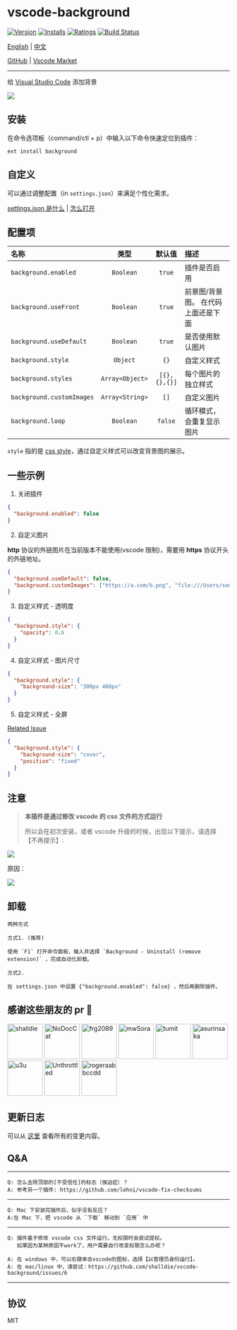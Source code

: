 # vscode-background

[![Version](https://vsmarketplacebadge.apphb.com/version/shalldie.background.svg?style=flat-square&logo=visual-studio-code)](https://marketplace.visualstudio.com/items?itemName=shalldie.background)
[![Installs](https://vsmarketplacebadge.apphb.com/installs/shalldie.background.svg?style=flat-square)](https://marketplace.visualstudio.com/items?itemName=shalldie.background)
[![Ratings](https://vsmarketplacebadge.apphb.com/rating/shalldie.background.svg?style=flat-square)](https://vsmarketplacebadge.apphb.com/rating/shalldie.background.svg)
[![Build Status](https://img.shields.io/github/workflow/status/shalldie/vscode-background/ci?label=build&logo=github&style=flat-square)](https://github.com/shalldie/vscode-background/actions)

[English](./README.md) | [中文](./README.zh-CN.md)

[GitHub](https://github.com/shalldie/vscode-background) | [Vscode Market](https://marketplace.visualstudio.com/items?itemName=shalldie.background)

---

<!-- Bring icons to your Visual Studio Code -->

给 [Visual Studio Code](https://code.visualstudio.com) 添加背景

![](https://user-images.githubusercontent.com/9987486/40583705-7105dda8-61c6-11e8-935a-3c5d475a1eb1.gif)

## 安装

<!-- To install the extension just execute the following command in the Command Palette of Visual Studio Code -->

在命令选项板（command/ctl + p）中输入以下命令快速定位到插件：

```
ext install background
```

## 自定义

可以通过调整配置（in `settings.json`）来满足个性化需求。

[settings.json 是什么](https://code.visualstudio.com/docs/getstarted/settings#_settingsjson) | [怎么打开](https://github.com/shalldie/vscode-background/issues/274)

## 配置项

| 名称                      |      类型       |    默认值    | 描述                               |
| :------------------------ | :-------------: | :----------: | :--------------------------------- |
| `background.enabled`      |    `Boolean`    |    `true`    | 插件是否启用                       |
| `background.useFront`     |    `Boolean`    |    `true`    | 前景图/背景图。 在代码上面还是下面 |
| `background.useDefault`   |    `Boolean`    |    `true`    | 是否使用默认图片                   |
| `background.style`        |    `Object`     |     `{}`     | 自定义样式                         |
| `background.styles`       | `Array<Object>` | `[{},{},{}]` | 每个图片的独立样式                 |
| `background.customImages` | `Array<String>` |     `[]`     | 自定义图片                         |
| `background.loop`         |    `Boolean`    |   `false`    | 循环模式，会重复显示图片           |

`style` 指的是 [css style](https://developer.mozilla.org/en-US/docs/Learn/CSS/First_steps/What_is_CSS)，通过自定义样式可以改变背景图的展示。

## 一些示例

1. 关闭插件

```json
{
  "background.enabled": false
}
```

2. 自定义图片

**http** 协议的外链图片在当前版本不能使用(vscode 限制)，需要用 **https** 协议开头的外链地址。

```json
{
  "background.useDefault": false,
  "background.customImages": ["https://a.com/b.png", "file:///Users/somepath/a.jpg"]
}
```

3. 自定义样式 - 透明度

```json
{
  "background.style": {
    "opacity": 0.6
  }
}
```

4. 自定义样式 - 图片尺寸

```json
{
  "background.style": {
    "background-size": "300px 460px"
  }
}
```

5. 自定义样式 - 全屏

[Related Issue](https://github.com/shalldie/vscode-background/issues/268)

```json
{
  "background.style": {
    "background-size": "cover",
    "position": "fixed"
  }
}
```

## 注意

> **本插件是通过修改 vscode 的 css 文件的方式运行**
>
> 所以会在初次安装，或者 vscode 升级的时候，出现以下提示，请选择 【不再提示】:

![](https://user-images.githubusercontent.com/9987486/40583926-b1fb5398-61ca-11e8-8271-4ac650d158d3.png)

原因：

![](https://user-images.githubusercontent.com/9987486/40583775-91d4c8d6-61c7-11e8-9048-8c5538a32399.png)

## 卸载

    两种方式

    方式1. (推荐)

    使用 `F1` 打开命令面板，输入并选择 `Background - Uninstall (remove extension)` ，完成自动化卸载。

    方式2.

    在 settings.json 中设置 {"background.enabled": false} ，然后再删除插件。

## 感谢这些朋友的 pr 🙏

[<img alt="shalldie" src="https://avatars3.githubusercontent.com/u/9987486?v=4" width="80">](https://github.com/shalldie)
[<img alt="NoDocCat" src="https://avatars.githubusercontent.com/u/20502666?v=4" width="80">](https://github.com/NoDocCat)
[<img alt="frg2089" src="https://avatars.githubusercontent.com/u/42184238?v=4" width="80">](https://github.com/frg2089)
[<img alt="mwSora" src="https://avatars.githubusercontent.com/u/23083011?v=4" width="80">](https://github.com/mwSora)
[<img alt="tumit" src="https://avatars.githubusercontent.com/u/1756190?v=4" width="80">](https://github.com/tumit)
[<img alt="asurinsaka" src="https://avatars.githubusercontent.com/u/8145535?v=4" width="80">](https://github.com/asurinsaka)
[<img alt="u3u" src="https://avatars.githubusercontent.com/u/20062482?v=4" width="80">](https://github.com/u3u)
[<img alt="Unthrottled" src="https://avatars.githubusercontent.com/u/15972415?v=4" width="80">](https://github.com/Unthrottled)
[<img alt="rogeraabbccdd" src="https://avatars.githubusercontent.com/u/15815422?v=4" width="80">](https://github.com/rogeraabbccdd)

## 更新日志

可以从 [这里](https://github.com/shalldie/vscode-background/blob/master/CHANGELOG.md) 查看所有的变更内容。

## Q&A

---

    Q: 怎么去除顶部的[不受信任]的标志（强迫症）？
    A: 参考另一个插件: https://github.com/lehni/vscode-fix-checksums

---

    Q: Mac 下安装完插件后，似乎没有反应？
    A:在 Mac 下，把 vscode 从 `下载` 移动到 `应用` 中

---

    Q: 插件基于修改 vscode css 文件运行，无权限时会尝试提权。
       如果因为某种原因不work了，用户需要自行改变权限怎么办呢？

    A: 在 windows 中，可以右键单击vscode的图标，选择【以管理员身份运行】。
    A: 在 mac/linux 中，请尝试：https://github.com/shalldie/vscode-background/issues/6

---

## 协议

MIT
